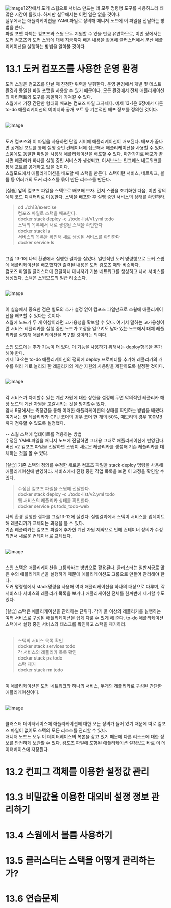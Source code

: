 ![image](https://github.com/user-attachments/assets/0e3b94b8-fcc9-4719-b911-c87dbd5eb962)12장에서 도커 스웜으로 서비스 만드는 데 모두 명령행 도구를 사용하느라 꽤 많은 시간이 들였다. 하지만 실무에서는 이런 일은 없을 것이다.<br>
실무에서는 애플리케이션을 YAML파일로 정의해 매니저 노드에 이 파일을 전달하는 방법을 쓴다.<br>
파일 포맷 자체는 컴포즈와 스웜 모두 지원할 수 있을 만큼 유연하므로, 이번 장에서는 도커 컴포즈와 도커 스웜에 대해 지금까지 배운 내용을 활용해 클러스터에서 분산 애플리케이션을 실행하는 방법을 알아볼 것이다.<br>

# 13.1 도커 컴포즈를 사용한 운영 환경

도커 스웜은 컴포즈를 만날 때 진정한 위력을 발휘한다. 운영 환경에서 개발 및 테스트 환경과 동일한 파일 포맷을 사용할 수 있기 때문이다. 모든 환경에서 전체 애플리케이션의 아티팩트와 도구를 동일하게 가져갈 수 있다.<br>
스웜에서 가장 간단한 형태의 배포는 컴포즈 파일 그자체다. 예제 13-1은 6장에서 다룬 to-do 애플리케이션의 이미지와 공개 포트 등 기본적인 배포 정보를 정의한 것이다.<br>
<br>

![image](https://github.com/user-attachments/assets/e2b5d7e0-4260-4c7b-ae14-9b359d0b57ad)

<br>
도커 컴포즈와 이 파일을 사용하면 단일 서버에 애플리케이션이 배포된다. 배포가 끝나면 공개된 포트를 통해 실행 중인 컨테이너에 접근해서 애플리케이션을 사용할 수 있다.<br>
스움에도 동일한 파일을 사용해 애플리케이션을 배포할 수 있다. 마찬가지로 배포가 끝나면 레플리카 하나를 실행 중인 서비스가 생성되고, 이서브스는 인그레스 네트워크를 통해 포트를 공개하고 있을 것이다.<br>
스웜모드에서 애플리케이션을 배포할 때 스택을 만든다. 스택이란 서비스, 네트워크, 볼륨 등 여러개의 도커 리소스를 묶어 만든 리소스를 만든다.<br>

[실습] 앞의 컴포즈 파일을 스택으로 배포해 보자. 먼저 스웜을 초기화한 다음, 이번 장의 예제 코드 디렉터리로 이동한다. 스택을 배포한 후 실행 중인 서비스의 상태를 확인하라.<br>

> cd ./ch13/exercise<br>
> 컴포즈 파일로 스택을 배포한다.<br>
> docker stack deploy -c ./todo-list/v1.yml todo<br>
> 스택의 목록에서 새로 생성된 스택을 확인한다<br>
> docker stack ls<br>
> 서비스의 목록을 확인해 새로 생성된 서비스를 확인한다<br>
> docker service ls<br>

<br>
그림 13-1에 나의 환경에서 실행한 결과를 실었다. 일반적인 도커 명령행으로 도커 스웜에 애플리케이션을 배포했지만 출력된 내용은 도커 컴포즈 때와 비슷하다.<br>
컴포즈 파일을 클러스터에 전달하니 매니저가 기본 네트워크를 생성하고 나서 서비스를 생성했다. 스택은 스웜모드의 일급 리소스다.<br>
<br>

![image](https://github.com/user-attachments/assets/9ca435af-acb6-41b0-84a9-7acab6ddfe78)

<br>
이 실습에서 중요한 점은 별도의 추가 설정 없이 컴포즈 파일만으로 스웜에 애플리케이션을 배포할 수 있다는 것이다.<br>
스웜에 노드가 두 개 이상이라면 고가용성을 확보할 수 있다. 여기서 말하는 고가용성이란 서비스 레플리카를 실행 중인 노드가 고장을 일으켜도 남아 있는 노드에서 대체 레플리카를 실행해 애플리케이션을 복구할 것이라는 의미다.<br>
<br>
스웜 모드에는 추가 기능이 더 있다. 이 기능을 사용하기 위해서는 deploy항목을 추가해야 한다.<br>
예제 13-2는 to-do 애플리케이션의 정의에 deploy 프로퍼티를 추가해 레플리카의 개수를 여러 개로 늘리되 한 레클리카의 계산 자원의 사용량을 제한하도록 설정한 것이다.<br>
<br>

![image](https://github.com/user-attachments/assets/b181c8cb-e2c0-4758-8f17-8f3ae927a377)

<br>
각 서비스가 차지할수 있는 계산 자원에 대한 상한을 설정해 두면 악의적인 레플리카 해당 노드의 게산 자원을 고갈시키는 것을 방지할수 있다.<br>
앞서 9장에서는 측정값을 통해 이러한 애플리케이션의 상태를 확인하는 방법을 배웠다. 여기서는 한 레플리카가 CPU 코어의 경우 코어 한 개의 50%, 매모리의 경우 100MB까지 점유할 수 있도록 설정했다.<br>

-- 스웜 스택에 업데이트를 적용하는 방법<br>
수정된 YAML파일을 매니저 노드에 전달하면 그내용 그대로 애플리케이션에 반영된다. 버전 v2 컴포즈 파일을 전달하면 스웜이 새로운 레플리카를 생성해 기존 레플리카를 대체하는 것을 볼 수 있다.<br>
<br>
[실습] 기존 스택의 정의를 수정한 새로운 컴포즈 파일을 stack deploy 명령을 사용해 애플리케이션에 반영하라. 서비스에서 진행 중인 작업 목록을 보면 이 과정을 확인할 수 있다.<br>

> 수정된 컴포즈 파일을 스웜에 전달한다.<br>
> docker stack deploy -c ./todo-list/v2.yml todo<br>
> 웹 서비스의 레플리카 상태를 확인한다.<br>
> docker service ps todo_todo-web<br>

나의 환경 실행한 결과를 그림13-12에 실었다. 실행결과에서 스택이 서비스를 업데이트해 레플리카가 교체되는 과정을 볼 수 있다.<br>
기존 레플리카는 컴포즈 파일에 추가한 계산 자원 제약으로 인해 컨테이너 정의가 수정되면서 새로운 컨테이너로 교체됐다.<br>
<br>

![image](https://github.com/user-attachments/assets/bc357d92-fd5c-42c6-8014-d7314b95b578)

<br>
스웜 스택은 애플리케이션을 그룹화하는 방법으로 활용된다. 클러스터는 일반저긍로 많은 수의 애플리케이션을 실행하기 때문에 애플리케이션도 그룹으로 만들어 관리해야 한다.<br>
도커 명령행에서 stack명령을 사용해 여러 애플리케이션을 하나의 대상으로 다루며, 각 서비스나 서비스의 레플리카 목록을 보거나 애플리케이션 전체를 한꺼번에 제거할 수도 있다.<br>
<br>
[실습] 스택은 애플리케이션을 관리하는 단위다. 각기 둘 이상의 레플리카를 실행하는 여러 서비스로 구성된 애플리케이션을 쉽게 다룰 수 있게 해 준다. to-do 애플리케이션 스택에서 실행 중인 서비스와 태스크를 확인하고 스택을 제거하라.<br>
<br>

> 스택의 서비스 목록 확인<br>
> docker stack services todo<br>
> 각 서비스의 레플리카 목록 확인<br>
> docker stack ps todo<br>
> 스택 제거<br>
> docker stack rm todo<br>

<br>
이 애플리케이션은 도커 네트워크와 하나의 서비스, 두개의 레플리카로 구성된 간단한 애플리케이션이다.<br>

<br>

![image](https://github.com/user-attachments/assets/7cfb1aa9-6acb-41b5-90d6-4a3a405c547f)

<br>
클러스터 데이터베이스에 애플리케이션에 대한 모든 정의가 들어 있기 때문에 따로 컴포즈 파일이 없어도 스택의 모든 리소스를 관리할 수 있다.<br>
매니저 노드느 모두 이 데이터베이스의 복본을 갖고 있기 때문에 다른 리소스에 대한 정보를 안전하게 보관할 수 있다. 컴포즈 파일에 포함된 애플리케이션 설정값도 바로 이 데이터베이스에 저장된다.<br>


# 13.2 컨피그 객체를 이용한 설정값 관리




# 13.3 비밀값을 이용한 대외비 설정 정보 관리하기



# 13.4 스웜에서 볼륨 사용하기



# 13.5 클러스터는 스택을 어떻게 관리하는가?



# 13.6 연습문제
